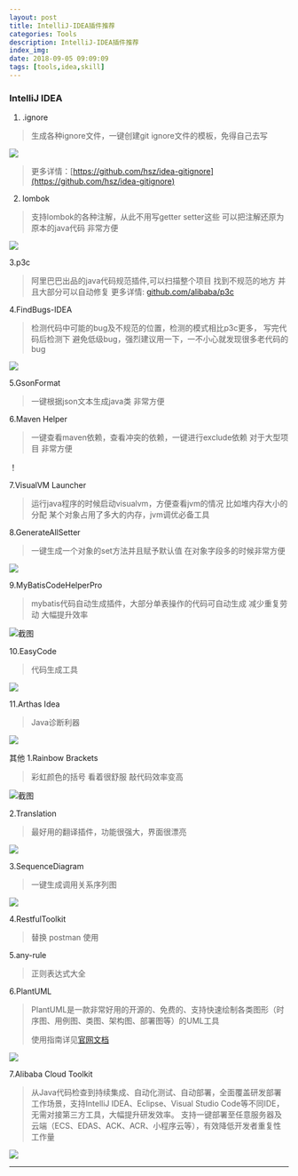 ```yaml
---
layout: post
title: IntelliJ-IDEA插件推荐
categories: Tools
description: IntelliJ-IDEA插件推荐
index_img: 
date: 2018-09-05 09:09:09
tags: [tools,idea,skill]
---
```


### IntelliJ IDEA
1. .ignore
> 生成各种ignore文件，一键创建git ignore文件的模板，免得自己去写

![](https://img.itgo.ml/img/1632404ed9a1f1b2.gif)
 
> 更多详情：[https://github.com/hsz/idea-gitignore](https://github.com/hsz/idea-gitignore)
  
2. lombok
> 支持lombok的各种注解，从此不用写getter setter这些 可以把注解还原为原本的java代码 非常方便
  
![](https://img.itgo.ml/img/1632404ed988097e.gif)

3.p3c
> 阿里巴巴出品的java代码规范插件,可以扫描整个项目 找到不规范的地方 并且大部分可以自动修复 
> 更多详情: [github.com/alibaba/p3c](github.com/alibaba/p3c)

4.FindBugs-IDEA
> 检测代码中可能的bug及不规范的位置，检测的模式相比p3c更多，
> 写完代码后检测下 避免低级bug，强烈建议用一下，一不小心就发现很多老代码的bug
  
![](https://img.itgo.ml/img/1632404ed9962ff3.gif)
 
5.GsonFormat
> 一键根据json文本生成java类  非常方便

6.Maven Helper
> 一键查看maven依赖，查看冲突的依赖，一键进行exclude依赖
> 对于大型项目 非常方便

！[](https://img.itgo.ml/img/20201026112438.png)

7.VisualVM Launcher
> 运行java程序的时候启动visualvm，方便查看jvm的情况 比如堆内存大小的分配
> 某个对象占用了多大的内存，jvm调优必备工具

8.GenerateAllSetter
> 一键生成一个对象的set方法并且赋予默认值 在对象字段多的时候非常方便

![](https://img.itgo.ml/img/1632404f7b2020d7.gif)

9.MyBatisCodeHelperPro
> mybatis代码自动生成插件，大部分单表操作的代码可自动生成  减少重复劳动 大幅提升效率

![截图](https://img.itgo.ml/img/20180830150314.png)

10.EasyCode 
> 代码生成工具

![](https://img.itgo.ml/img/20201026113039.png)

11.Arthas Idea
> Java诊断利器

![](https://img.itgo.ml/img/20201026113404.png)

其他
1.Rainbow Brackets
> 彩虹颜色的括号  看着很舒服 敲代码效率变高

![截图](https://img.itgo.ml/img/20180830150157.png)

2.Translation
> 最好用的翻译插件，功能很强大，界面很漂亮

![](https://img.itgo.ml/img/1632404fa1376ac8.gif)

3.SequenceDiagram
> 一键生成调用关系序列图

![](https://img.itgo.ml/img/20201026094934.png)

4.RestfulToolkit 
> 替换 postman 使用

5.any-rule
> 正则表达式大全

6.PlantUML
> PlantUML是一款非常好用的开源的、免费的、支持快速绘制各类图形（时序图、用例图、类图、架构图、部署图等）的UML工具
> 
>使用指南详见[官网文档](https://plantuml.com/zh/)

![](https://img.itgo.ml/img/20201027112603.png)

7.Alibaba Cloud Toolkit
>从Java代码检查到持续集成、自动化测试、自动部署，全面覆盖研发部署工作场景，支持IntelliJ IDEA、Eclipse、Visual Studio Code等不同IDE，无需对接第三方工具，大幅提升研发效率。 支持一键部署至任意服务器及云端（ECS、EDAS、ACK、ACR、小程序云等），有效降低开发者重复性工作量

![](https://img.itgo.ml/img/20201103094203.png)

-------------------------

